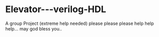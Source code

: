 # Elevator---verilog-HDL
A group Project (extreme help needed)
 please please please help
 help
 help...
 may god bless you..
 

